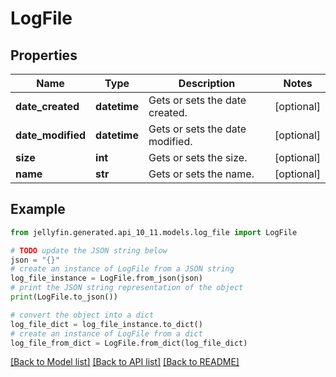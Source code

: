 # LogFile


## Properties

Name | Type | Description | Notes
------------ | ------------- | ------------- | -------------
**date_created** | **datetime** | Gets or sets the date created. | [optional] 
**date_modified** | **datetime** | Gets or sets the date modified. | [optional] 
**size** | **int** | Gets or sets the size. | [optional] 
**name** | **str** | Gets or sets the name. | [optional] 

## Example

```python
from jellyfin.generated.api_10_11.models.log_file import LogFile

# TODO update the JSON string below
json = "{}"
# create an instance of LogFile from a JSON string
log_file_instance = LogFile.from_json(json)
# print the JSON string representation of the object
print(LogFile.to_json())

# convert the object into a dict
log_file_dict = log_file_instance.to_dict()
# create an instance of LogFile from a dict
log_file_from_dict = LogFile.from_dict(log_file_dict)
```
[[Back to Model list]](README.md#documentation-for-models) [[Back to API list]](README.md#documentation-for-api-endpoints) [[Back to README]](README.md)


